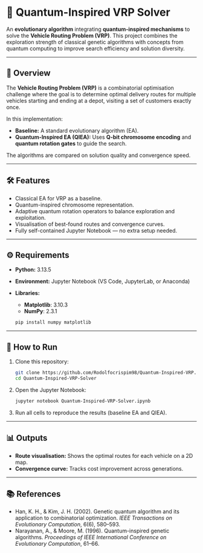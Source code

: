 # 🚚 Quantum-Inspired VRP Solver

An **evolutionary algorithm** integrating **quantum-inspired mechanisms** to solve the **Vehicle Routing Problem (VRP)**.
This project combines the exploration strength of classical genetic algorithms with concepts from quantum computing to improve search efficiency and solution diversity.

---

## 📌 Overview

The **Vehicle Routing Problem (VRP)** is a combinatorial optimisation challenge where the goal is to determine optimal delivery routes for multiple vehicles starting and ending at a depot, visiting a set of customers exactly once.

In this implementation:

* **Baseline:** A standard evolutionary algorithm (EA).
* **Quantum-Inspired EA (QIEA):** Uses **Q-bit chromosome encoding** and **quantum rotation gates** to guide the search.

The algorithms are compared on solution quality and convergence speed.

---

## 🛠 Features

* Classical EA for VRP as a baseline.
* Quantum-inspired chromosome representation.
* Adaptive quantum rotation operators to balance exploration and exploitation.
* Visualisation of best-found routes and convergence curves.
* Fully self-contained Jupyter Notebook — no extra setup needed.

---

## ⚙️ Requirements

* **Python:** 3.13.5
* **Environment:** Jupyter Notebook (VS Code, JupyterLab, or Anaconda)
* **Libraries:**
    - **Matplotlib**: 3.10.3
    - **NumPy**: 2.3.1

    ```bash
    pip install numpy matplotlib
    ```
    

---

## 🚀 How to Run

1. Clone this repository:

   ```bash
   git clone https://github.com/Rodolfocrispim98/Quantum-Inspired-VRP.git
   cd Quantum-Inspired-VRP-Solver
   ```
2. Open the Jupyter Notebook:

   ```bash
   jupyter notebook Quantum-Inspired-VRP-Solver.ipynb
   ```
3. Run all cells to reproduce the results (baseline EA and QIEA).

---

## 📊 Outputs

* **Route visualisation:** Shows the optimal routes for each vehicle on a 2D map.
* **Convergence curve:** Tracks cost improvement across generations.

---

## 📚 References

* Han, K. H., & Kim, J. H. (2002). Genetic quantum algorithm and its application to combinatorial optimization. *IEEE Transactions on Evolutionary Computation*, 6(6), 580–593.
* Narayanan, A., & Moore, M. (1996). Quantum-inspired genetic algorithms. *Proceedings of IEEE International Conference on Evolutionary Computation*, 61–66.

